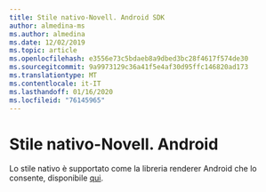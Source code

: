 ```yaml
---
title: Stile nativo-Novell. Android SDK
author: almedina-ms
ms.author: almedina
ms.date: 12/02/2019
ms.topic: article
ms.openlocfilehash: e3556e73c5bdaeb8a9dbed3bc28f4617f574de30
ms.sourcegitcommit: 9a9973129c36a41f5e4af30d95ffc146820ad173
ms.translationtype: MT
ms.contentlocale: it-IT
ms.lasthandoff: 01/16/2020
ms.locfileid: "76145965"
---
```

# <a name="native-styling---xamarinandroid"></a>Stile nativo-Novell. Android

Lo stile nativo è supportato come la libreria renderer Android che lo consente, disponibile [qui](../../android/native-styling.md).